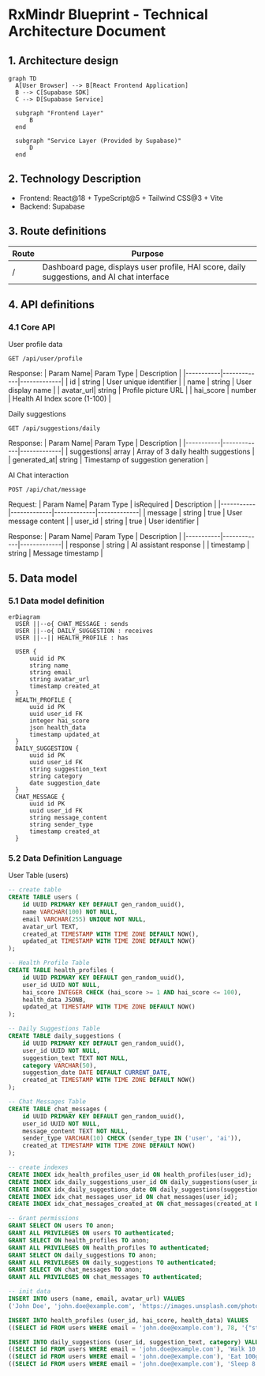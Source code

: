 # RxMindr Blueprint - Technical Architecture Document

## 1. Architecture design

```mermaid
graph TD
  A[User Browser] --> B[React Frontend Application]
  B --> C[Supabase SDK]
  C --> D[Supabase Service]

  subgraph "Frontend Layer"
      B
  end

  subgraph "Service Layer (Provided by Supabase)"
      D
  end
```

## 2. Technology Description
- Frontend: React@18 + TypeScript@5 + Tailwind CSS@3 + Vite
- Backend: Supabase

## 3. Route definitions
| Route | Purpose |
|-------|---------|
| / | Dashboard page, displays user profile, HAI score, daily suggestions, and AI chat interface |

## 4. API definitions
### 4.1 Core API

User profile data
```
GET /api/user/profile
```

Response:
| Param Name| Param Type  | Description |
|-----------|-------------|-------------|
| id        | string      | User unique identifier |
| name      | string      | User display name |
| avatar_url| string      | Profile picture URL |
| hai_score | number      | Health AI Index score (1-100) |

Daily suggestions
```
GET /api/suggestions/daily
```

Response:
| Param Name| Param Type  | Description |
|-----------|-------------|-------------|
| suggestions| array      | Array of 3 daily health suggestions |
| generated_at| string    | Timestamp of suggestion generation |

AI Chat interaction
```
POST /api/chat/message
```

Request:
| Param Name| Param Type  | isRequired  | Description |
|-----------|-------------|-------------|-------------|
| message   | string      | true        | User message content |
| user_id   | string      | true        | User identifier |

Response:
| Param Name| Param Type  | Description |
|-----------|-------------|-------------|
| response  | string      | AI assistant response |
| timestamp | string      | Message timestamp |

## 5. Data model

### 5.1 Data model definition
```mermaid
erDiagram
  USER ||--o{ CHAT_MESSAGE : sends
  USER ||--o{ DAILY_SUGGESTION : receives
  USER ||--|| HEALTH_PROFILE : has

  USER {
      uuid id PK
      string name
      string email
      string avatar_url
      timestamp created_at
  }
  HEALTH_PROFILE {
      uuid id PK
      uuid user_id FK
      integer hai_score
      json health_data
      timestamp updated_at
  }
  DAILY_SUGGESTION {
      uuid id PK
      uuid user_id FK
      string suggestion_text
      string category
      date suggestion_date
  }
  CHAT_MESSAGE {
      uuid id PK
      uuid user_id FK
      string message_content
      string sender_type
      timestamp created_at
  }
```

### 5.2 Data Definition Language
User Table (users)
```sql
-- create table
CREATE TABLE users (
    id UUID PRIMARY KEY DEFAULT gen_random_uuid(),
    name VARCHAR(100) NOT NULL,
    email VARCHAR(255) UNIQUE NOT NULL,
    avatar_url TEXT,
    created_at TIMESTAMP WITH TIME ZONE DEFAULT NOW(),
    updated_at TIMESTAMP WITH TIME ZONE DEFAULT NOW()
);

-- Health Profile Table
CREATE TABLE health_profiles (
    id UUID PRIMARY KEY DEFAULT gen_random_uuid(),
    user_id UUID NOT NULL,
    hai_score INTEGER CHECK (hai_score >= 1 AND hai_score <= 100),
    health_data JSONB,
    updated_at TIMESTAMP WITH TIME ZONE DEFAULT NOW()
);

-- Daily Suggestions Table
CREATE TABLE daily_suggestions (
    id UUID PRIMARY KEY DEFAULT gen_random_uuid(),
    user_id UUID NOT NULL,
    suggestion_text TEXT NOT NULL,
    category VARCHAR(50),
    suggestion_date DATE DEFAULT CURRENT_DATE,
    created_at TIMESTAMP WITH TIME ZONE DEFAULT NOW()
);

-- Chat Messages Table
CREATE TABLE chat_messages (
    id UUID PRIMARY KEY DEFAULT gen_random_uuid(),
    user_id UUID NOT NULL,
    message_content TEXT NOT NULL,
    sender_type VARCHAR(10) CHECK (sender_type IN ('user', 'ai')),
    created_at TIMESTAMP WITH TIME ZONE DEFAULT NOW()
);

-- create indexes
CREATE INDEX idx_health_profiles_user_id ON health_profiles(user_id);
CREATE INDEX idx_daily_suggestions_user_id ON daily_suggestions(user_id);
CREATE INDEX idx_daily_suggestions_date ON daily_suggestions(suggestion_date DESC);
CREATE INDEX idx_chat_messages_user_id ON chat_messages(user_id);
CREATE INDEX idx_chat_messages_created_at ON chat_messages(created_at DESC);

-- Grant permissions
GRANT SELECT ON users TO anon;
GRANT ALL PRIVILEGES ON users TO authenticated;
GRANT SELECT ON health_profiles TO anon;
GRANT ALL PRIVILEGES ON health_profiles TO authenticated;
GRANT SELECT ON daily_suggestions TO anon;
GRANT ALL PRIVILEGES ON daily_suggestions TO authenticated;
GRANT SELECT ON chat_messages TO anon;
GRANT ALL PRIVILEGES ON chat_messages TO authenticated;

-- init data
INSERT INTO users (name, email, avatar_url) VALUES 
('John Doe', 'john.doe@example.com', 'https://images.unsplash.com/photo-1472099645785-5658abf4ff4e?w=150&h=150&fit=crop&crop=face');

INSERT INTO health_profiles (user_id, hai_score, health_data) VALUES 
((SELECT id FROM users WHERE email = 'john.doe@example.com'), 78, '{"steps": 8500, "sleep_hours": 7.5, "water_intake": 2.1}');

INSERT INTO daily_suggestions (user_id, suggestion_text, category) VALUES 
((SELECT id FROM users WHERE email = 'john.doe@example.com'), 'Walk 10,000 steps today', 'exercise'),
((SELECT id FROM users WHERE email = 'john.doe@example.com'), 'Eat 100g protein', 'nutrition'),
((SELECT id FROM users WHERE email = 'john.doe@example.com'), 'Sleep 8 hours tonight', 'sleep');
```